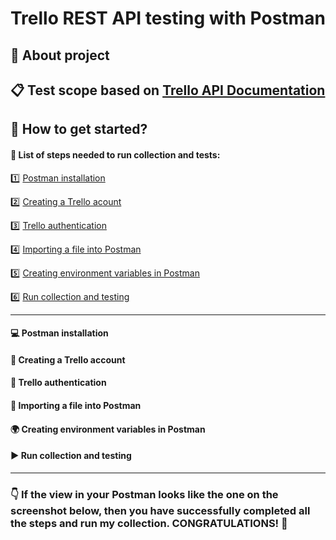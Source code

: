 # Trello REST API testing with Postman
## :mag_right: About project
## :clipboard: Test scope based on [Trello API Documentation](https://developer.atlassian.com/cloud/trello/rest/api-group-actions/#api-group-actions)
## :electric_plug: How to get started?
#### :pushpin: List of steps needed to run collection and tests:
:one: [Postman installation](#one) 

:two: [Creating a Trello acount](#two)

:three: [Trello authentication](#three)

:four: [Importing a file into Postman](#four)

:five: [Creating environment variables in Postman](#five)

:six: [Run collection and testing](#six)

--------
#### <a name="one">:computer: Postman installation</a>

#### <a name="two">:e-mail: Creating a Trello account</a>

#### <a name="three">:key: Trello authentication</a>

#### <a name="four">:open_file_folder: Importing a file into Postman</a>

#### <a name="five">:earth_africa: Creating environment variables in Postman</a>

#### <a name="six">:arrow_forward: Run collection and testing</a>

-------
### :point_down: If the view in your Postman looks like the one on the screenshot below, then you have successfully completed all the steps and run my collection. CONGRATULATIONS! :clap:
